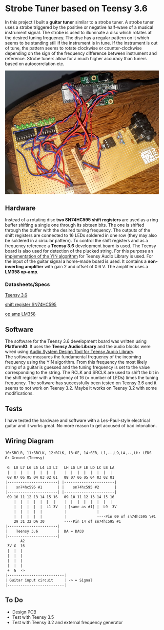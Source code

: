 # Strobe Tuner based on Teensy 3.6

In this project I built a **guitar tuner** similar to a strobe tuner. A strobe tuner uses a strobe triggered by the positive or negative half-wave of a musical instrument signal. The strobe is used to illuminate a disc which rotates at the desired tuning frequency. The disc has a regular pattern on it which seems to be standing still if the instrument is in tune. If the instrument is out of tune, the pattern seems to rotate clockwise or counter-clockwise depending on the sign of the frequency difference between instrument and reference. Strobe tuners allow for a much higher accuracy than tuners based on autocorrelation etc.

![image of strobe tuner](https://raw.githubusercontent.com/benjaminbecker/StrobeTuner/master/pics/strobe_tuner.jpg)


## Hardware
Instead of a rotating disc **two SN74HC595 shift registers** are used as a ring buffer shifting a single one through its sixteen bits. The one is shifted through the buffer with the desired tuning frequency. The outputs of the shift registers are connected to 16 LEDs soldered in one row (they may also be soldered in a circular pattern).
To control the shift registers and as a frequency reference a **Teensy 3.6** development board is used. The Teensy board is also used for detection of the plucked string. For this purpose an [implementation of the YIN algorithm](https://github.com/duff2013/AudioTuner) for Teensy Audio Library is used.
For the input of the guitar signal a home-made board is used. It contains a **non-inverting amplifier** with gain 2 and offset of 0.6 V. The amplifier uses a **LM358 op-amp**.

### Datasheets/Specs
[Teensy 3.6](https://www.pjrc.com/teensy/techspecs.html)  

[shift register SN74HC595](http://www.ti.com/lit/ds/symlink/sn74hc595.pdf)  

[op amp LM358](http://www.ti.com/lit/ds/symlink/lm158-n.pdf)  

## Software
The software for the Teensy 3.6 development board was written using **PlatformIO**. It uses the **Teensy Audio Library** and the audio blocks were wired using [Audio System Design Tool for Teensy Audio Library](https://www.pjrc.com/teensy/gui/index.html).  
The software measures the fundamental frequency of the incoming frequency using the YIN algorithm. From this frequency the most likely string of a guitar is guessed and the tuning frequency is set to the value corresponding to the string. The RCLK and SRCLK are used to shift the bit in the shift register with a frequency of 16 (= number of LEDs) times the tuning frequency.
The software has successfully been tested on Teensy 3.6 and it seems to not work on Teensy 3.2. Maybe it works on Teensy 3.2 with some modifications.

## Tests
I have tested the hardware and software with a Les-Paul-style electrical guitar and it works great. No more reason to get accused of bad intonation.


## Wiring Diagram

```  
10:SRCLR, 11:SRCLK, 12:RCLK, 13:OE, 14:SER, L1,..,L9,LA,..,LH: LEDS  
G: Ground (Teensy)  

 G  L8 L7 L6 L5 L4 L3 L2   LH LG LF LE LD LC LB LA                   
 |  |  |  |  |  |  |  |    |  |  |  |  |  |  |  |  
 08 07 06 05 04 03 02 01   08 07 06 05 04 03 02 01  
|-----------------------| |-----------------------|  
|    sn74hc595 #1       | |    sn74hc595 #2       |  
|-----------------------| |-----------------------|  
 09 10 11 12 13 14 15 16   09 10 11 12 13 14 15 16  
    |  |  |  |  |  |  |    |  |  |  |  |  |  |  |  
    |  |  |  |  |  L1 3V   | [same as #1] |  L9  3V  
    |  |  |  |  |          |              |  
    |  |  |  |  |          |              ----Pin 09 of sn74hc595 \#1  
    29 31 32 DA 30         ----Pin 14 of sn74hc595 #1  
|-----------------------|  
|    Teensy 3.6         |  DA = DAC0  
|-----------------------|  
       A2  
 3V G  16  
 |  |  |  
 |  |  |  
 |  |  |  
 |  |  |  
 +  G  ->  
|--------------------------|  
| Guitar input circuit     | -> = Signal  
|--------------------------|  
```

## To Do
* Design PCB
* Test with Teensy 3.5
* Test with Teensy 3.2 and external frequency generator
